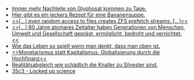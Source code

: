 * [Immer mehr Nachteile von Glyphosat kommen zu Tage.](https://netzfrauen.org/2018/12/25/bayermonsanto-5/)
* [Hier gibt es ein leckers Rezept für eine Bananensuppe.](https://www.smarticular.net/braune-bananen-verwerten-suppe-vegan-curry-kokosmilch-rezept/)
* [>>[...] even random access to files creates ZFS prefetch streams. [...]<<](https://utcc.utoronto.ca/~cks/space/blog/solaris/ZFSPrefetchStatsNotes)
* [>>[...] 80 Jahre atomares Zeitalter haben Generationen von Menschen, Umwelt und Gesellschaft geprägt, ermöglicht, bedroht und vernichtet.<<](https://weltnetz.tv/story/1698-80-jahre-nukleare-kernspaltung)
* [Wie das Leben so spielt wenn man denkt, dass man oben ist.](https://blog.fefe.de/?ts=a2ddb836)
* [>>Monetarismus statt Kapitalismus. Globalisierung durch die Hochfinanz<<](https://npr.news.eulu.info/2018/12/26/die-militarisierung-der-eu-hauptweg-zu-den-vereinigten-staaten-von-europa-1-3/)
* [Realitätsabgleich wie schädlich die Knaller zu Silvester sind.](http://www.sonnenseite.com/de/umwelt/dicke-luft-zum-jahreswechsel.html)
* [35c3 - Locked up science](https://berlin-ak.ftp.media.ccc.de/congress/2018/h264-hd/35c3-9599-eng-Locked_up_science.mp4)
